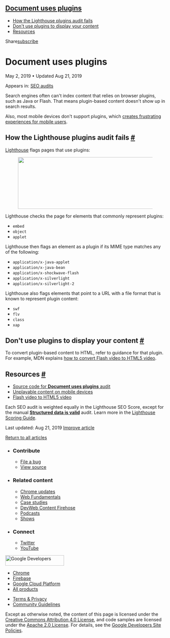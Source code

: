 





<a href="#document-uses-plugins" class="w-toc__header--link">Document uses plugins</a>
--------------------------------------------------------------------------------------

-   [How the Lighthouse plugins audit fails](#how-the-lighthouse-plugins-audit-fails)
-   [Don't use plugins to display your content](#don't-use-plugins-to-display-your-content)
-   [Resources](#resources)

Share<a href="/newsletter/" class="gc-analytics-event w-actions__fab w-actions__fab--subscribe"><span>subscribe</span></a>

Document uses plugins
=====================

May 2, 2019 <span class="w-author__separator">•</span> Updated Aug 21, 2019

<span class="w-post-signpost__title">Appears in:</span> <a href="/lighthouse-seo" class="w-post-signpost__link">SEO audits</a>

Search engines often can't index content that relies on browser plugins, such as Java or Flash. That means plugin-based content doesn't show up in search results.

Also, most mobile devices don't support plugins, which [creates frustrating experiences for mobile users](https://developers.google.com/search/mobile-sites/mobile-seo/common-mistakes#unplayable-content).

How the Lighthouse plugins audit fails <a href="#how-the-lighthouse-plugins-audit-fails" class="w-headline-link">#</a>
----------------------------------------------------------------------------------------------------------------------

[Lighthouse](https://developers.google.com/web/tools/lighthouse/) flags pages that use plugins:

<figure><img src="https://web-dev.imgix.net/image/tcFciHGuF3MxnTr1y5ue01OGLBn2/lL85pZVbdytWgeGIL8wB.png?auto=format" class="w-screenshot w-screenshot" sizes="(min-width: 800px) 800px, calc(100vw - 48px)" srcset="https://web-dev.imgix.net/image/tcFciHGuF3MxnTr1y5ue01OGLBn2/lL85pZVbdytWgeGIL8wB.png?auto=format&amp;w=200 200w, https://web-dev.imgix.net/image/tcFciHGuF3MxnTr1y5ue01OGLBn2/lL85pZVbdytWgeGIL8wB.png?auto=format&amp;w=228 228w, https://web-dev.imgix.net/image/tcFciHGuF3MxnTr1y5ue01OGLBn2/lL85pZVbdytWgeGIL8wB.png?auto=format&amp;w=260 260w, https://web-dev.imgix.net/image/tcFciHGuF3MxnTr1y5ue01OGLBn2/lL85pZVbdytWgeGIL8wB.png?auto=format&amp;w=296 296w, https://web-dev.imgix.net/image/tcFciHGuF3MxnTr1y5ue01OGLBn2/lL85pZVbdytWgeGIL8wB.png?auto=format&amp;w=338 338w, https://web-dev.imgix.net/image/tcFciHGuF3MxnTr1y5ue01OGLBn2/lL85pZVbdytWgeGIL8wB.png?auto=format&amp;w=385 385w, https://web-dev.imgix.net/image/tcFciHGuF3MxnTr1y5ue01OGLBn2/lL85pZVbdytWgeGIL8wB.png?auto=format&amp;w=439 439w, https://web-dev.imgix.net/image/tcFciHGuF3MxnTr1y5ue01OGLBn2/lL85pZVbdytWgeGIL8wB.png?auto=format&amp;w=500 500w, https://web-dev.imgix.net/image/tcFciHGuF3MxnTr1y5ue01OGLBn2/lL85pZVbdytWgeGIL8wB.png?auto=format&amp;w=571 571w, https://web-dev.imgix.net/image/tcFciHGuF3MxnTr1y5ue01OGLBn2/lL85pZVbdytWgeGIL8wB.png?auto=format&amp;w=650 650w, https://web-dev.imgix.net/image/tcFciHGuF3MxnTr1y5ue01OGLBn2/lL85pZVbdytWgeGIL8wB.png?auto=format&amp;w=741 741w, https://web-dev.imgix.net/image/tcFciHGuF3MxnTr1y5ue01OGLBn2/lL85pZVbdytWgeGIL8wB.png?auto=format&amp;w=845 845w, https://web-dev.imgix.net/image/tcFciHGuF3MxnTr1y5ue01OGLBn2/lL85pZVbdytWgeGIL8wB.png?auto=format&amp;w=964 964w, https://web-dev.imgix.net/image/tcFciHGuF3MxnTr1y5ue01OGLBn2/lL85pZVbdytWgeGIL8wB.png?auto=format&amp;w=1098 1098w, https://web-dev.imgix.net/image/tcFciHGuF3MxnTr1y5ue01OGLBn2/lL85pZVbdytWgeGIL8wB.png?auto=format&amp;w=1252 1252w, https://web-dev.imgix.net/image/tcFciHGuF3MxnTr1y5ue01OGLBn2/lL85pZVbdytWgeGIL8wB.png?auto=format&amp;w=1428 1428w, https://web-dev.imgix.net/image/tcFciHGuF3MxnTr1y5ue01OGLBn2/lL85pZVbdytWgeGIL8wB.png?auto=format&amp;w=1600 1600w" width="800" height="163" /></figure>Lighthouse checks the page for elements that commonly represent plugins:

-   `embed`
-   `object`
-   `applet`

Lighthouse then flags an element as a plugin if its MIME type matches any of the following:

-   `application/x-java-applet`
-   `application/x-java-bean`
-   `application/x-shockwave-flash`
-   `application/x-silverlight`
-   `application/x-silverlight-2`

Lighthouse also flags elements that point to a URL with a file format that is known to represent plugin content:

-   `swf`
-   `flv`
-   `class`
-   `xap`

Don't use plugins to display your content <a href="#don&#39;t-use-plugins-to-display-your-content" class="w-headline-link">#</a>
--------------------------------------------------------------------------------------------------------------------------------

To convert plugin-based content to HTML, refer to guidance for that plugin. For example, MDN explains [how to convert Flash video to HTML5 video](https://developer.mozilla.org/en-US/docs/Plugins/Flash_to_HTML5/Video).

Resources <a href="#resources" class="w-headline-link">#</a>
------------------------------------------------------------

-   [Source code for **Document uses plugins** audit](https://github.com/GoogleChrome/lighthouse/blob/master/lighthouse-core/audits/seo/plugins.js)
-   [Unplayable content on mobile devices](https://developers.google.com/search/mobile-sites/mobile-seo/common-mistakes#unplayable-content)
-   [Flash video to HTML5 video](https://developer.mozilla.org/en-US/docs/Plugins/Flash_to_HTML5/Video)

Each SEO audit is weighted equally in the Lighthouse SEO Score, except for the manual **[Structured data is valid](/structured-data)** audit. Learn more in the [Lighthouse Scoring Guide](https://developers.google.com/web/tools/lighthouse/v3/scoring).

<span class="w-mr--sm">Last updated: Aug 21, 2019 </span>[Improve article](https://github.com/GoogleChrome/web.dev/blob/master/src/site/content/en/lighthouse-seo/plugins/index.md)

<a href="/lighthouse-seo" class="gc-analytics-event w-article-navigation__link w-article-navigation__link--back w-article-navigation__link--single">Return to all articles</a>

-   ### Contribute

    -   <a href="https://github.com/GoogleChrome/web.dev/issues/new?assignees=&amp;labels=bug&amp;template=bug_report.md&amp;title=" class="w-footer__linkbox-link">File a bug</a>
    -   <a href="https://github.com/googlechrome/web.dev" class="w-footer__linkbox-link">View source</a>

-   ### Related content

    -   <a href="https://blog.chromium.org/" class="w-footer__linkbox-link">Chrome updates</a>
    -   <a href="https://developers.google.com/web/" class="w-footer__linkbox-link">Web Fundamentals</a>
    -   <a href="https://developers.google.com/web/showcase/" class="w-footer__linkbox-link">Case studies</a>
    -   <a href="https://devwebfeed.appspot.com/" class="w-footer__linkbox-link">DevWeb Content Firehose</a>
    -   <a href="/podcasts/" class="w-footer__linkbox-link">Podcasts</a>
    -   <a href="/shows/" class="w-footer__linkbox-link">Shows</a>

-   ### Connect

    -   <a href="https://www.twitter.com/ChromiumDev" class="w-footer__linkbox-link">Twitter</a>
    -   <a href="https://www.youtube.com/user/ChromeDevelopers" class="w-footer__linkbox-link">YouTube</a>

<a href="https://developers.google.com/" class="w-footer__utility-logo-link"><img src="/images/lockup-color.png" alt="Google Developers" class="w-footer__utility-logo" width="185" height="33" /></a>

-   <a href="https://developer.chrome.com/" class="w-footer__utility-link">Chrome</a>
-   <a href="https://firebase.google.com/" class="w-footer__utility-link">Firebase</a>
-   <a href="https://cloud.google.com/" class="w-footer__utility-link">Google Cloud Platform</a>
-   <a href="https://developers.google.com/products" class="w-footer__utility-link">All products</a>

<!-- -->

-   <a href="https://policies.google.com/" class="w-footer__utility-link">Terms &amp; Privacy</a>
-   <a href="/community-guidelines/" class="w-footer__utility-link">Community Guidelines</a>

Except as otherwise noted, the content of this page is licensed under the [Creative Commons Attribution 4.0 License](https://creativecommons.org/licenses/by/4.0/), and code samples are licensed under the [Apache 2.0 License](https://www.apache.org/licenses/LICENSE-2.0). For details, see the [Google Developers Site Policies](https://developers.google.com/terms/site-policies).
